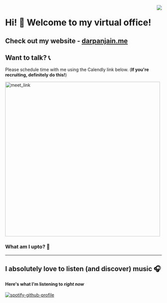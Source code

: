 <img align="right" src="https://komarev.com/ghpvc/?username=darpan-jain&style=plastic&color=blue&label=Curious+Views">

# Hi! 👋 Welcome to my virtual office!

## Check out my website - [darpanjain.me](https://darpanjain.me/)

## Want to talk? 📞

Please schedule time with me using the Calendly link below. (**If you're recruiting, definitely do this!**)

<a href="https://calendly.com/darpanjain" target="_blank"><img width="498" alt="meet_link" src="https://user-images.githubusercontent.com/15426564/144297439-f530f383-e73e-41e0-9914-a9b7d3f432e5.png"></a>

### What am I upto? 🤔

<!--START_SECTION:activity-->
<!--END_SECTION:activity-->
---

## I absolutely love to listen (and discover) music 🎧

#### Here's what I'm listening to _right now_

[![spotify-github-profile](https://spotify-github-profile.vercel.app/api/view?uid=darpan_jain&cover_image=true&theme=novatorem&show_offline=false&background_color=1b1818&interchange=false&bar_color=53b14f&bar_color_cover=true)](https://spotify-github-profile.vercel.app/api/view?uid=darpan_jain&redirect=true)
